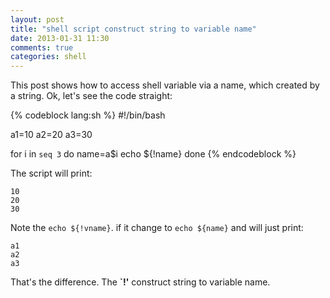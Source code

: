 ```yaml
---
layout: post
title: "shell script construct string to variable name"
date: 2013-01-31 11:30
comments: true
categories: shell
---
```


This post shows how to access shell variable via a name, which created by a string. Ok, let's see the code straight:

{% codeblock lang:sh %}
#!/bin/bash

a1=10
a2=20
a3=30

for i in `seq 3`
do
        name=a$i
        echo ${!name}
done
{% endcodeblock %}

The script will print:

    10
    20
    30

Note the `echo ${!vname}`. if it change to `echo ${name}` and will just print:

    a1
    a2
    a3

That's the difference. The **`!'** construct string to variable name.
